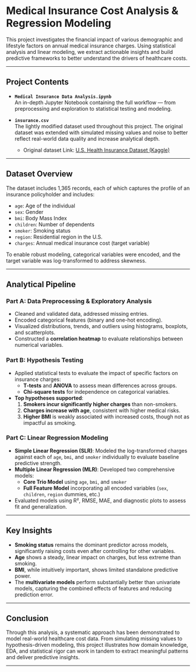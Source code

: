 # Medical Insurance Cost Analysis & Regression Modeling

This project investigates the financial impact of various demographic and lifestyle factors on annual medical insurance charges. Using statistical analysis and linear modeling, we extract actionable insights and build predictive frameworks to better understand the drivers of healthcare costs.

---

## Project Contents

- **`Medical Insurance Data Analysis.ipynb`**  
  An in-depth Jupyter Notebook containing the full workflow — from preprocessing and exploration to statistical testing and modeling.

- **`insurance.csv`**  
  The lightly modified dataset used throughout this project. The original dataset was extended with simulated missing values and noise to better reflect real-world data quality and increase analytical depth. 
  - Original dataset Link: [U.S. Health Insurance Dataset (Kaggle)](https://www.kaggle.com/datasets/teertha/ushealthinsurancedataset)

---

## Dataset Overview

The dataset includes 1,365 records, each of which captures the profile of an insurance policyholder and includes:

- `age`: Age of the individual  
- `sex`: Gender  
- `bmi`: Body Mass Index  
- `children`: Number of dependents  
- `smoker`: Smoking status  
- `region`: Residential region in the U.S.  
- `charges`: Annual medical insurance cost (target variable)

To enable robust modeling, categorical variables were encoded, and the target variable was log-transformed to address skewness.

---

## Analytical Pipeline

### **Part A: Data Preprocessing & Exploratory Analysis**
- Cleaned and validated data, addressed missing entries.
- Encoded categorical features (binary and one-hot encoding).
- Visualized distributions, trends, and outliers using histograms, boxplots, and scatterplots.
- Constructed a **correlation heatmap** to evaluate relationships between numerical variables.

### **Part B: Hypothesis Testing**
- Applied statistical tests to evaluate the impact of specific factors on insurance charges:
  - **T-tests** and **ANOVA** to assess mean differences across groups.
  - **Chi-square tests** for independence on categorical variables.
- **Top hypotheses supported**:
  1. **Smokers incur significantly higher charges** than non-smokers.
  2. **Charges increase with age**, consistent with higher medical risks.
  3. **Higher BMI** is weakly associated with increased costs, though not as impactful as smoking.

### **Part C: Linear Regression Modeling**
- **Simple Linear Regression (SLR)**: Modeled the log-transformed charges against each of `age`, `bmi`, and `smoker` individually to evaluate baseline predictive strength.
- **Multiple Linear Regression (MLR)**: Developed two comprehensive models:
  - **Core Trio Model** using `age`, `bmi`, and `smoker`
  - **Full Feature Model** incorporating all encoded variables (`sex`, `children`, `region` dummies, etc.)
- Evaluated models using R², RMSE, MAE, and diagnostic plots to assess fit and generalization.

---

## Key Insights

- **Smoking status** remains the dominant predictor across models, significantly raising costs even after controlling for other variables.
- **Age** shows a steady, linear impact on charges, but less extreme than smoking.
- **BMI**, while intuitively important, shows limited standalone predictive power.
- The **multivariate models** perform substantially better than univariate models, capturing the combined effects of features and reducing prediction error.

---

## Conclusion

Through this analysis, a systematic approach has been demonstrated to model real-world healthcare cost data. From simulating missing values to hypothesis-driven modeling, this project illustrates how domain knowledge, EDA, and statistical rigor can work in tandem to extract meaningful patterns and deliver predictive insights.

---
